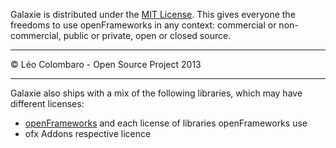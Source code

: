 Galaxie is distributed under the [MIT License](https://en.wikipedia.org/wiki/MIT_License). This gives everyone the freedoms to use openFrameworks in any context: commercial or non-commercial, public or private, open or closed source.

---

&copy; L&eacute;o Colombaro - Open Source Project 2013

---

Galaxie also ships with a mix of the following libraries, which may have different licenses:
* [openFrameworks](http://www.openframeworks.cc/) and each license of libraries openFrameworks use
* ofx Addons respective licence
